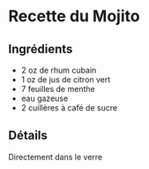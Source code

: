 # Recette du Mojito

## Ingrédients

* 2 oz de rhum cubain
* 1 oz de jus de citron vert
* 7 feuilles de menthe
* eau gazeuse
* 2 cuillères à café de sucre

## Détails

Directement dans le verre
